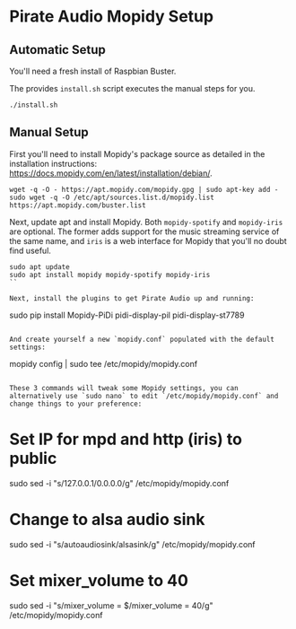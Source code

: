 # Pirate Audio Mopidy Setup

## Automatic Setup

You'll need a fresh install of Raspbian Buster.

The provides `install.sh` script executes the manual steps for you.

```
./install.sh
```

## Manual Setup

First you'll need to install Mopidy's package source as detailed in the installation instructions: https://docs.mopidy.com/en/latest/installation/debian/.

```
wget -q -O - https://apt.mopidy.com/mopidy.gpg | sudo apt-key add -
sudo wget -q -O /etc/apt/sources.list.d/mopidy.list https://apt.mopidy.com/buster.list
```

Next, update apt and install Mopidy. Both `mopidy-spotify` and `mopidy-iris` are optional. The former adds support for the music streaming service of the same name, and `iris` is a web interface for Mopidy that you'll no doubt find useful.

```
sudo apt update
sudo apt install mopidy mopidy-spotify mopidy-iris
``

Next, install the plugins to get Pirate Audio up and running:

```
sudo pip install Mopidy-PiDi pidi-display-pil pidi-display-st7789
```

And create yourself a new `mopidy.conf` populated with the default settings:

```
mopidy config | sudo tee /etc/mopidy/mopidy.conf
```

These 3 commands will tweak some Mopidy settings, you can alternatively use `sudo nano` to edit `/etc/mopidy/mopidy.conf` and change things to your preference:

```
# Set IP for mpd and http (iris) to public
sudo sed -i "s/127.0.0.1/0.0.0.0/g" /etc/mopidy/mopidy.conf

# Change to alsa audio sink
sudo sed -i "s/autoaudiosink/alsasink/g" /etc/mopidy/mopidy.conf

# Set mixer_volume to 40
sudo sed -i "s/mixer_volume = $/mixer_volume = 40/g" /etc/mopidy/mopidy.conf
```